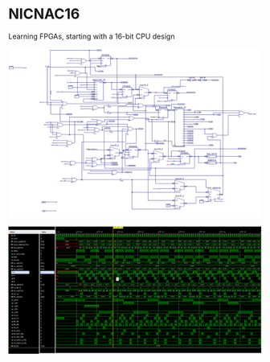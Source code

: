NICNAC16
========

Learning FPGAs, starting with a 16-bit CPU design


![main cpu schematics](dunc16%20main_unit%20schematics%20.png)

![simulation, with NOP, LDA, ADD and JMP x working](pictures/dunc16sim002.png)